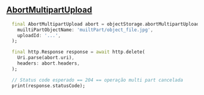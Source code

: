 ## [AbortMultipartUpload](https://docs.oracle.com/en-us/iaas/api/#/pt/objectstorage/20160918/MultipartUpload/AbortMultipartUpload)

```dart
  final AbortMultipartUpload abort = objectStorage.abortMultipartUpload(
    muiltiPartObjectName: 'muiltPart/object_file.jpg',
    uploadId: '...',
  );

  final http.Response response = await http.delete(
    Uri.parse(abort.uri),
    headers: abort.headers,
  );

  // Status code esperado == 204 == operação multi part cancelada
  print(response.statusCode);
```